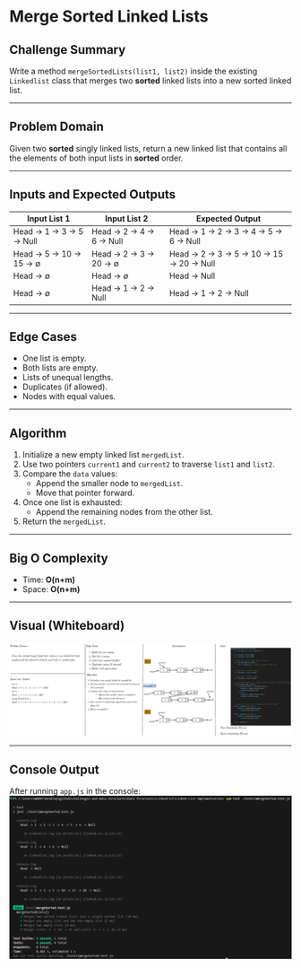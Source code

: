 # Merge Sorted Linked Lists

## Challenge Summary

Write a method `mergeSortedLists(list1, list2)` inside the existing `Linkedlist` class that merges two **sorted** linked lists into a new sorted linked list.

---

## Problem Domain

Given two **sorted** singly linked lists, return a new linked list that contains all the elements of both input lists in **sorted** order.

---

## Inputs and Expected Outputs

| Input List 1            | Input List 2            | Expected Output                          |
|------------------------|------------------------|------------------------------------------|
| Head → 1 → 3 → 5 → Null | Head → 2 → 4 → 6 → Null | Head → 1 → 2 → 3 → 4 → 5 → 6 → Null       |
| Head → 5 → 10 → 15 → ∅  | Head → 2 → 3 → 20 → ∅   | Head → 2 → 3 → 5 → 10 → 15 → 20 → Null    |
| Head → ∅                | Head → ∅                | Head → Null                               |
| Head → ∅                | Head → 1 → 2 → Null     | Head → 1 → 2 → Null                        |

---

## Edge Cases

- One list is empty.
- Both lists are empty.
- Lists of unequal lengths.
- Duplicates (if allowed).
- Nodes with equal values.

---

## Algorithm

1. Initialize a new empty linked list `mergedList`.
2. Use two pointers `current1` and `current2` to traverse `list1` and `list2`.
3. Compare the `data` values:
   - Append the smaller node to `mergedList`.
   - Move that pointer forward.
4. Once one list is exhausted:
   - Append the remaining nodes from the other list.
5. Return the `mergedList`.

---

## Big O Complexity
- Time: **O(n+m)**
- Space: **O(n+m)** 

---

## Visual (Whiteboard)
![whiteboard](../docs/merge.png)

---

## Console Output
 After running `app.js` in the console:  
![console output](../docs/console-test-merge.png)
